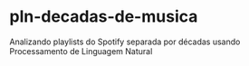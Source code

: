 # pln-decadas-de-musica
Analizando playlists do Spotify separada por décadas usando Processamento de Linguagem Natural
